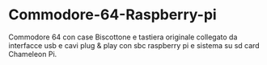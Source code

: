 # Commodore-64-Raspberry-pi
Commodore 64 con case Biscottone e tastiera originale collegato da interfacce usb e cavi plug & play con sbc raspberry pi e sistema su sd card Chameleon Pi.

